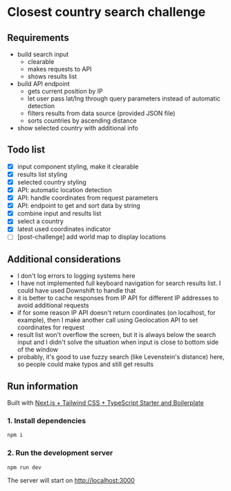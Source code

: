 # Closest country search challenge

## Requirements

- build search input
  - clearable
  - makes requests to API
  - shows results list
- build API endpoint
  - gets current position by IP
  - let user pass lat/lng through query parameters instead of automatic detection
  - filters results from data source (provided JSON file)
  - sorts countries by ascending distance
- show selected country with additional info

## Todo list

- [x] input component styling, make it clearable
- [x] results list styling
- [x] selected country styling
- [x] API: automatic location detection
- [x] API: handle coordinates from request parameters
- [x] API: endpoint to get and sort data by string
- [x] combine input and results list
- [x] select a country
- [x] latest used coordinates indicator
- [ ] [post-challenge] add world map to display locations

## Additional considerations

- I don't log errors to logging systems here
- I have not implemented full keyboard navigation for search results list. I could have used Downshift to handle that
- it is better to cache responses from IP API for different IP addresses to avoid additional requests
- if for some reason IP API doesn't return coordinates (on localhost, for example), then I make another call using Geolocation API to set coordinates for request
- result list won't overflow the screen, but it is always below the search input and I didn't solve the situation when input is close to bottom side of the window
- probably, it's good to use fuzzy search (like Levenstein's distance) here, so people could make typos and still get results

## Run information

Built with [Next.js + Tailwind CSS + TypeScript Starter and Boilerplate](https://github.com/theodorusclarence/ts-nextjs-tailwind-starter)

### 1. Install dependencies

```bash
npm i
```

### 2. Run the development server

```bash
npm run dev
```

The server will start on [http://localhost:3000](http://localhost:3000)
